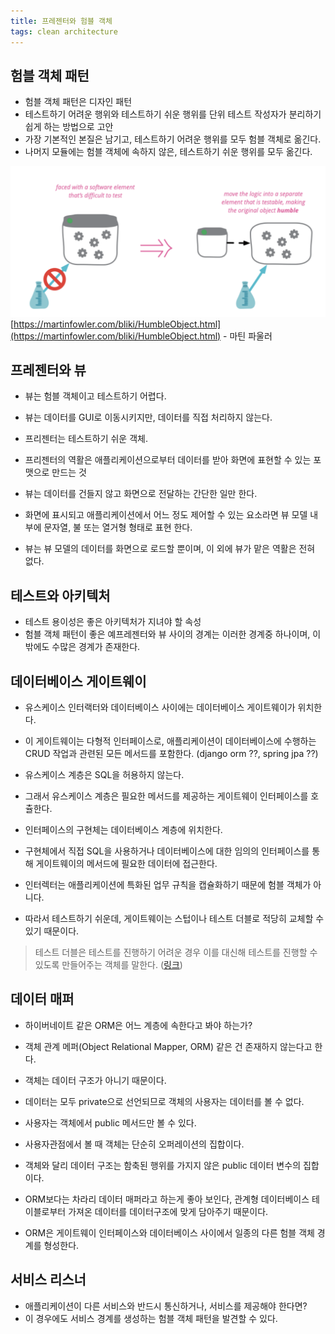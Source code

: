 ```yaml
---
title: 프레젠터와 험블 객체
tags: clean architecture
---
```

## 험블 객체 패턴

- 험블 객체 패턴은 디자인 패턴
- 테스트하기 어려운 행위와 테스트하기 쉬운 행위를 단위 테스트 작성자가 분리하기 쉽게 하는 방법으로 고안
- 가장 기본적인 본질은 남기고, 테스트하기 어려운 행위를 모두 험블 객체로 옮긴다.
- 나머지 모듈에는 험블 객체에 속하지 않은, 테스트하기 쉬운 행위를 모두 옮긴다.

![humble object](/images/humble.png)
[https://martinfowler.com/bliki/HumbleObject.html](https://martinfowler.com/bliki/HumbleObject.html) - 마틴 파울러

## 프레젠터와 뷰

- 뷰는 험블 객체이고 테스트하기 어렵다.
- 뷰는 데이터를 GUI로 이동시키지만, 데이터를 직접 처리하지 않는다.

- 프리젠터는 테스트하기 쉬운 객체.
- 프리젠터의 역활은 애플리케이션으로부터 데이터를 받아 화면에 표현할 수 있는 포맷으로 만드는 것
- 뷰는 데이터를 건들지 않고 화면으로 전달하는 간단한 일만 한다.

- 화면에 표시되고 애플리케이션에서 어느 정도 제어할 수 있는 요소라면 뷰 모델 내부에 문자열, 불 또는 열거형 형태로 표현 한다.
- 뷰는 뷰 모델의 데이터를 화면으로 로드할 뿐이며, 이 외에 뷰가 맡은 역활은 전혀 없다.

## 테스트와 아키텍처

- 테스트 용이성은 좋은 아키텍처가 지녀야 할 속성
- 험블 객체 패턴이 좋은 예프레젠터와 뷰 사이의 경계는 이러한 경계중 하나이며, 이 밖에도 수많은 경계가 존재한다.

## 데이터베이스 게이트웨이

- 유스케이스 인터랙터와 데이터베이스 사이에는 데이터베이스 게이트웨이가 위치한다.
- 이 게이트웨이는 다형적 인터페이스로, 애플리케이션이 데이터베이스에 수행하는 CRUD 작업과 관련된 모든 메서드를 포함한다. (django orm ??, spring jpa ??)

- 유스케이스 계층은 SQL을 허용하지 않는다.
- 그래서 유스케이스 계층은 필요한 메서드를 제공하는 게이트웨이 인터페이스를 호츌한다.
- 인터페이스의 구현체는 데이터베이스 계층에 위치한다.
- 구현체에서 직접 SQL을 사용하거나 데이터베이스에 대한 임의의 인터페이스를 통해 게이트웨이의 메서드에 필요한 데이터에 접근한다.

- 인터렉터는 애플리케이션에 특화된 업무 규칙을 캡슐화하기 때문에 험블 객체가 아니다.
- 따라서 테스트하기 쉬운데, 게이트웨이는 스텁이나 테스트 더블로 적당히 교체할 수 있기 때문이다.

> 테스트 더블은 테스트를 진행하기 어려운 경우 이를 대신해 테스트를 진행할 수 있도록 만들어주는 객체를 말한다. ([링크](https://woowacourse.github.io/javable/post/2020-09-19-what-is-test-double/))

## 데이터 매퍼

- 하이버네이트 같은 ORM은 어느 계층에 속한다고 봐야 하는가?

- 객체 관계 메퍼(Object Relational Mapper, ORM) 같은 건 존재하지 않는다고 한다.
- 객체는 데이터 구조가 아니기 때문이다.
- 데이터는 모두 private으로 선언되므로 객체의 사용자는 데이터를 볼 수 없다.
- 사용자는 객체에서 public 메서드만 볼 수 있다.
- 사용자관점에서 볼 때 객체는 단순히 오퍼레이션의 집합이다.

- 객체와 달리 데이터 구조는 함축된 행위를 가지지 않은 public 데이터 변수의 집합이다.
- ORM보다는 차라리 데이터 매퍼라고 하는게 좋아 보인다, 관계형 데이터베이스 테이블로부터 가져온 데이터를 데이터구조에 맞게 담아주기 때문이다.

- ORM은 게이트웨이 인터페이스와 데이터베이스 사이에서 일종의 다른 험블 객체 경계를 형성한다.

## 서비스 리스너

- 애플리케이션이 다른 서비스와 반드시 통신하거나, 서비스를 제공해야 한다면?
- 이 경우에도 서비스 경계를 생성하는 험블 객체 패턴을 발견할 수 있다.
